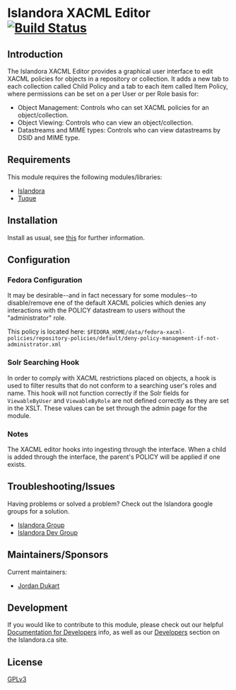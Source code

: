 # Islandora XACML Editor [![Build Status](https://travis-ci.org/Islandora/islandora_xacml_editor.png?branch=7.x)](https://travis-ci.org/Islandora/islandora_xacml_editor)

## Introduction

The Islandora XACML Editor provides a graphical user interface to edit XACML policies for objects in a repository or collection. It adds a new tab to each collection called Child Policy and a tab to each item called Item Policy, where permissions can be set on a per User or per Role basis for:

* Object Management: Controls who can set XACML policies for an object/collection.
* Object Viewing: Controls who can view an object/collection.
* Datastreams and MIME types: Controls who can view datastreams by DSID and MIME type.

## Requirements

This module requires the following modules/libraries:

* [Islandora](https://github.com/islandora/islandora)
* [Tuque](https://github.com/islandora/tuque)

## Installation

Install as usual, see [this](https://drupal.org/documentation/install/modules-themes/modules-7) for further information.

## Configuration

### Fedora Configuration

It may be desirable--and in fact necessary for some modules--to disable/remove ene of the default XACML policies which denies any interactions with the POLICY datastream to users without the "administrator" role.

This policy is located here:
`$FEDORA_HOME/data/fedora-xacml-policies/repository-policies/default/deny-policy-management-if-not-administrator.xml`

### Solr Searching Hook

In order to comply with XACML restrictions placed on objects, a hook is used to filter results that do not conform to a searching user's roles and name. This hook will not function correctly if the Solr fields for `ViewableByUser` and `ViewableByRole` are not defined correctly as they are set in the XSLT. These values can be set through the admin page for the module.

### Notes

The XACML editor hooks into ingesting through the interface. When a child is added through the interface, the parent's POLICY will be applied if one exists.

## Troubleshooting/Issues

Having problems or solved a problem? Check out the Islandora google groups for a solution.

* [Islandora Group](https://groups.google.com/forum/?hl=en&fromgroups#!forum/islandora)
* [Islandora Dev Group](https://groups.google.com/forum/?hl=en&fromgroups#!forum/islandora-dev)

## Maintainers/Sponsors

Current maintainers:

* [Jordan Dukart](https://github.com/jordandukart)

## Development

If you would like to contribute to this module, please check out our helpful [Documentation for Developers](https://github.com/Islandora/islandora/wiki#wiki-documentation-for-developers) info, as well as our [Developers](http://islandora.ca/developers) section on the Islandora.ca site.

## License

[GPLv3](http://www.gnu.org/licenses/gpl-3.0.txt)

